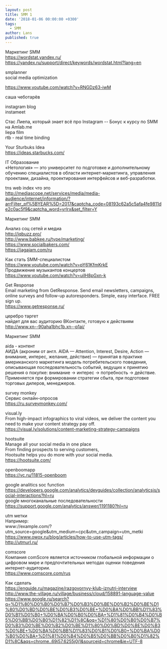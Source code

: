 ```yaml
---
layout: post
title: SMM 1
date: '2018-01-06 00:00:00 +0300'
tags:
  - SMM
author: Lans
published: true
---
```


Маркетинг SMM  
<a>https://wordstat.yandex.ru/</a>  
<a>https://yandex.ru/support/direct/keywords/wordstat.html?lang=en</a>  

smplanner  
social media optimization
  
<a>https://www.youtube.com/watch?v=RNGDz63-iwM</a>  

саша чеботарёв

instagram blog  
instameet

Стаc Лиепа, который знает всё про Instagram -- Бонус к курсу по SMM на Amlab.me  
liepa film  
rtb - real time binding

Your Sturbuks Idea  
<a>https://ideas.starbucks.com/</a>

IT Образование  
«Нетология» — это университет по подготовке и дополнительному обучению специалистов в области интернет-маркетинга, управления проектами, дизайна, проектирования интерфейсов и веб-разработки.  

tns web index что это  
<a>http://mediascope.net/services/media/media-audience/internet/information/?arrFilter_pf%5BYEAR%5D=2017&captcha_code=08193c62a5c5afa4fe9811de2c0ac5f9&captcha_word=yrlrx&set_filter=Y</a>  

Маркетинг SMM  

Анализ соц сетей и медиа  
<a>http://iqbuzz.pro/</a>  
<a>http://www.babkee.ru/type/marketing/</a>  
<a>https://www.socialbakers.com/</a>  
<a>https://jagajam.com/ru</a>  

Как стать SMM-специалистом  
<a>https://www.youtube.com/watch?v=pY61KfmKrkE</a>  
Продвижение музыкантов концертов  
<a>https://www.youtube.com/watch?v=uilH8pGxn-k</a>  

Get Response  
Email marketing from GetResponse. Send email newsletters, campaigns, online surveys and follow-up autoresponders. Simple, easy interface. FREE sign up.  
<a>https://www.getresponse.ru/</a>  

церебро таргет  
найдет для вас аудиторию  ВКонтакте, готовую к действиям  
<a>http://www.xn--90aha1bhc1b.xn--p1ai/</a>  

Маркетинг SMM  

aida - контент  
АИДА (акроним от англ. AIDA — Attention, Interest, Desire, Action — внимание, интерес, желание, действие) — принятая в практике американского маркетинга модель потребительского поведения, описывающая последовательность событий, ведущих к принятию решения о покупке: внимание → интерес → потребность → действие. Применяется при формировании стратегии сбыта, при подготовке торговых дилеров, менеджеров.  

survey monkey  
Сервис онлайн-опросов  
<a>https://ru.surveymonkey.com/</a>  

visual.ly  
From high-impact infographics to viral videos, we deliver the content you need to make your content strategy pay off.  
<a>https://visual.ly/solutions/content-marketing-strategy-campaigns</a>  

hootsuite  
Manage all your social media in one place  
From finding prospects to serving customers,  
Hootsuite helps you do more with your social media.  
<a>https://hootsuite.com/</a>  

openboomapp  
<a>https://vc.ru/11815-openboom</a>  

google analitics soc function  
<a>https://developers.google.com/analytics/devguides/collection/analyticsjs/social-interactions?hl=ru</a>  
google многоканальные последовательности  
<a>https://support.google.com/analytics/answer/1191180?hl=ru</a>  

utm метки  
Например:  
<a>www://example.com/?utm_source=google&utm_medium=cpc&utm_campaign=utm_metki</a>  
<a>https://www.owox.ru/blog/articles/how-to-use-utm-tags/</a>  
<a>http://utmurl.ru/</a>  

comscore  
Компания comScore является источником глобальной информации о цифровом мире и предпочтительных методах оценки поведения интернет-аудитории.  
<a>https://www.comscore.com/rus</a>  

Как сделать  
<a>https://enguide.ru/magazine/razgovornyy-klub-iznutri-interview</a>  
<a>http://www.the-village.ru/village/business/cloud/158891-language-value</a>  
<a>https://www.google.ru/search?q=%D1%80%D0%B0%D0%B7%D0%B3%D0%BE%D0%B2%D0%BE%D1%80%D0%BD%D0%BE%D0%B3%D0%BE+%D0%BA%D0%BB%D1%83%D0%B1%D0%B0+%D0%BA%D0%B0%D0%BA+%D1%81%D0%B4%D0%B5%D0%BB%D0%B0%D1%82%D1%8C&oq=%D1%80%D0%B0%D0%B7%D0%B3%D0%BE%D0%B2%D0%BE%D1%80%D0%BD%D0%BE%D0%B3%D0%BE+%D0%BA%D0%BB%D1%83%D0%B1%D0%B0+%D0%BA%D0%B0%D0%BA+%D1%81%D0%B4%D0%B5%D0%BB%D0%B0%D1%82%D1%8C&aqs=chrome..69i57.6255j0j1&sourceid=chrome&ie=UTF-8</a>
